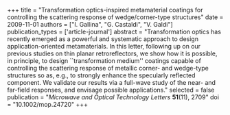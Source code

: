 +++
title = "Transformation optics-inspired metamaterial coatings for controlling the scattering response of wedge/corner-type structures"
date = 2009-11-01
authors = ["I. Gallina", "G. Castaldi", "V. Galdi"]
publication_types = ['article-journal']
abstract = "Transformation optics has recently emerged as a powerful and systematic approach to design application-oriented metamaterials. In this letter, following up on our previous studies on thin planar retroreflectors, we show how it is possible, in principle, to design ``transformation medium'' coatings capable of controlling the scattering response of metallic corner- and wedge-type structures so as, e.g., to strongly enhance the specularly reflected component. We validate our results via a full-wave study of the near- and far-field responses, and envisage possible applications."
selected = false
publication = "*Microwave and Optical Technology Letters* **51**(11), 2709"
doi = "10.1002/mop.24720"
+++
